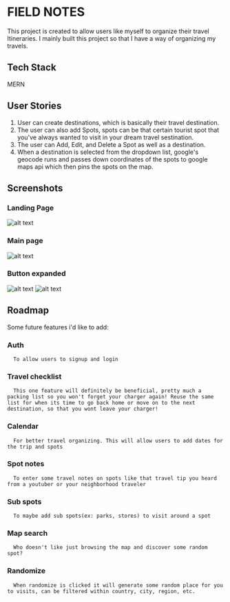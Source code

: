 # FIELD NOTES

This project is created to allow users like myself to organize their travel Itineraries.
I mainly built this project so that I have a way of organizing my travels.

## Tech Stack

MERN

## User Stories

1. User can create destinations, which is 
   basically their travel destination.
2. The user can also add Spots, spots can be 
   that certain tourist spot that you've always 
   wanted to visit in your dream travel sestination.
3. The user can Add, Edit, and Delete a Spot as
   well as a destination.
4. When a destination is selected from the dropdown 
   list, google's geocode runs and passes down 
   coordinates of the spots to google maps api which 
   then pins the spots on the map.
   
 
## Screenshots

### Landing Page
![alt text](./public/landing.png)

### Main page
![alt text](./public/main.png)

### Button expanded
![alt text](./public/main-action-button.png)
![alt text](./public/main-show-destination.png)


## Roadmap

Some future features i'd like to add:

   ### Auth
      To allow users to signup and login
   
   ### Travel checklist
      This one feature will definitely be beneficial, pretty much a packing list so you won't forget your charger again! Reuse the same list for when its time to go back home or move on to the next destination, so that you wont leave your charger!
   
   ### Calendar 
      For better travel organizing. This will allow users to add dates for the trip and spots
   
   ### Spot notes 
      To enter some travel notes on spots like that travel tip you heard from a youtuber or your neighborhood traveler
   
   ### Sub spots
      To maybe add sub spots(ex: parks, stores) to visit around a spot
   
   ### Map search 
      Who doesn't like just browsing the map and discover some random spot?
   
   ### Randomize
      When randomize is clicked it will generate some random place for you to visits, can be filtered within country, city, region, etc.
   

